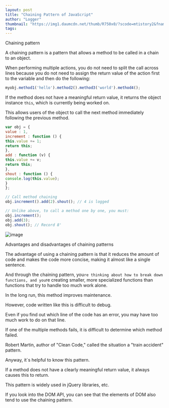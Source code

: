 ```yaml
---
layout: post
title: "Chaining Pattern of JavaScript"
author: "Logger"
thumbnail: "https://img1.daumcdn.net/thumb/R750x0/?scode=mtistory2&fname=https%3A%2F%2Ft1.daumcdn.net%2Fcfile%2Ftistory%2F266F633758171A7F38"
tags: 
---
```



Chaining pattern

A chaining pattern is a pattern that allows a method to be called in a chain to an object.

When performing multiple actions, you do not need to split the call across lines because you do not need to assign the return value of the action first to the variable and then do the following:

```js
myobj.method1('hello').method2().method3('world').method4();
```

If the method does not have a meaningful return value, it returns the object instance `this`, which is currently being worked on.

This allows users of the object to call the next method immediately following the previous method.

```js
var obj = {
value : 1,
increment : function () {
this.value += 1;
return this;
},
add : function (v) {
this.value += v;
return this;
},
shout : function () {
console.log(this.value);
}
};

// Call method chaining
obj.increment().add(2).shout(); // 4 is logged

// Unlike above, to call a method one by one, you must:
obj.increment();
obj.add(3);
obj.shout(); // Record 8'
```

![image](https://t1.daumcdn.net/cfile/tistory/266F633758171A7F38)

Advantages and disadvantages of chaining patterns

The advantage of using a chaining pattern is that it reduces the amount of code and makes the code more concise, making it almost like a single sentence.

And through the chaining pattern, you`re thinking about how to break down functions, and you`re creating smaller, more specialized functions than functions that try to handle too much work alone.

In the long run, this method improves maintenance.

However, code written like this is difficult to debug.

Even if you find out which line of the code has an error, you may have too much work to do on that line.

If one of the multiple methods fails, it is difficult to determine which method failed.

Robert Martin, author of "Clean Code," called the situation a "train accident" pattern.

Anyway, it`s helpful to know this pattern.

If a method does not have a clearly meaningful return value, it always causes this to return.

This pattern is widely used in jQuery libraries, etc.

If you look into the DOM API, you can see that the elements of DOM also tend to use the chaining pattern.